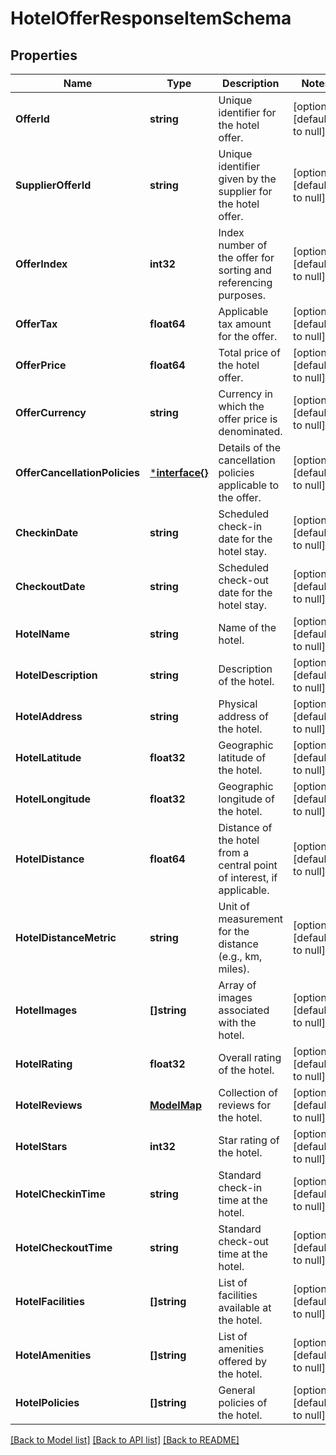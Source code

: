 # HotelOfferResponseItemSchema

## Properties
Name | Type | Description | Notes
------------ | ------------- | ------------- | -------------
**OfferId** | **string** | Unique identifier for the hotel offer. | [optional] [default to null]
**SupplierOfferId** | **string** | Unique identifier given by the supplier for the hotel offer. | [optional] [default to null]
**OfferIndex** | **int32** | Index number of the offer for sorting and referencing purposes. | [optional] [default to null]
**OfferTax** | **float64** | Applicable tax amount for the offer. | [optional] [default to null]
**OfferPrice** | **float64** | Total price of the hotel offer. | [optional] [default to null]
**OfferCurrency** | **string** | Currency in which the offer price is denominated. | [optional] [default to null]
**OfferCancellationPolicies** | [***interface{}**](interface{}.md) | Details of the cancellation policies applicable to the offer. | [optional] [default to null]
**CheckinDate** | **string** | Scheduled check-in date for the hotel stay. | [optional] [default to null]
**CheckoutDate** | **string** | Scheduled check-out date for the hotel stay. | [optional] [default to null]
**HotelName** | **string** | Name of the hotel. | [optional] [default to null]
**HotelDescription** | **string** | Description of the hotel. | [optional] [default to null]
**HotelAddress** | **string** | Physical address of the hotel. | [optional] [default to null]
**HotelLatitude** | **float32** | Geographic latitude of the hotel. | [optional] [default to null]
**HotelLongitude** | **float32** | Geographic longitude of the hotel. | [optional] [default to null]
**HotelDistance** | **float64** | Distance of the hotel from a central point of interest, if applicable. | [optional] [default to null]
**HotelDistanceMetric** | **string** | Unit of measurement for the distance (e.g., km, miles). | [optional] [default to null]
**HotelImages** | **[]string** | Array of images associated with the hotel. | [optional] [default to null]
**HotelRating** | **float32** | Overall rating of the hotel. | [optional] [default to null]
**HotelReviews** | [**ModelMap**](interface{}.md) | Collection of reviews for the hotel. | [optional] [default to null]
**HotelStars** | **int32** | Star rating of the hotel. | [optional] [default to null]
**HotelCheckinTime** | **string** | Standard check-in time at the hotel. | [optional] [default to null]
**HotelCheckoutTime** | **string** | Standard check-out time at the hotel. | [optional] [default to null]
**HotelFacilities** | **[]string** | List of facilities available at the hotel. | [optional] [default to null]
**HotelAmenities** | **[]string** | List of amenities offered by the hotel. | [optional] [default to null]
**HotelPolicies** | **[]string** | General policies of the hotel. | [optional] [default to null]

[[Back to Model list]](../README.md#documentation-for-models) [[Back to API list]](../README.md#documentation-for-api-endpoints) [[Back to README]](../README.md)

